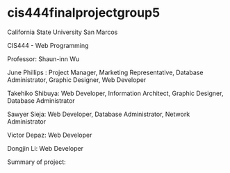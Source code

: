 # cis444finalprojectgroup5

California State University San Marcos

CIS444 - Web Programming

Professor: Shaun-inn Wu


June Phillips : Project Manager, Marketing Representative, Database Administrator, Graphic Designer, Web Developer

Takehiko Shibuya: Web Developer, Information Architect, Graphic Designer, Database Administrator

Sawyer Sieja: Web Developer, Database Administrator, Network Administrator

Victor Depaz: Web Developer

Dongjin Li: Web Developer


Summary of project: 
